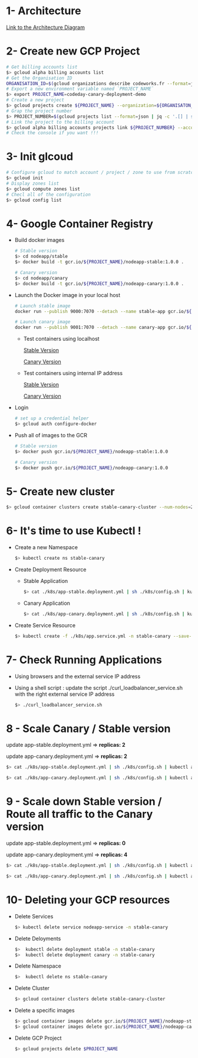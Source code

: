 1- Architecture
===

[Link to the Architecture Diagram](https://app.diagrams.net/#G128JG979SFk0PAHYAi3uj1BWMQYXsDPSt)

2- Create new GCP Project
===

```bash
# Get billing accounts list
$> gcloud alpha billing accounts list
# Get the Organisation ID
ORGANISATION_ID=$(gcloud organizations describe codeworks.fr --format=json | jq '.name' | cut -f 2 -d '/' | sed 's/"//g')
# Export a new environment variable named `PROJECT_NAME`
$> export PROJECT_NAME=codeday-canary-deployment-demo
# Create a new project
$> gcloud projects create ${PROJECT_NAME} --organization=${ORGANISATON_ID}
# Grap the project number
$> PROJECT_NUMBER=$(gcloud projects list --format=json | jq -c '.[] | select(.name == env.PROJECT_NAME) | .projectNumber' | sed 's/"//g')
# Link the project to the billing account
$> gcloud alpha billing accounts projects link ${PROJECT_NUMBER} --account-id=0150EE-171E17-3E357F
# Check the console if you want !!!
```

3- Init glcoud
===

```bash
# Configure gcloud to match account / project / zone to use from scratch
$> gcloud init
# Display zones list
$> gcloud compute zones list
# Checl all of the configuration
$> gcloud config list
```

4- Google Container Registry
===

- Build docker images

    ```bash
    # Stable version
    $> cd nodeapp/stable
    $> docker build -t gcr.io/${PROJECT_NAME}/nodeapp-stable:1.0.0 .

    # Canary version
    $> cd nodeapp/canary
    $> docker build -t gcr.io/${PROJECT_NAME}/nodeapp-canary:1.0.0 .
    ```

- Launch the Docker image in your local host 

    ```bash
    # Launch stable image
    docker run --publish 9000:7070 --detach --name stable-app gcr.io/${PROJECT_NAME}/nodeapp-stable:1.0.0

    # Launch canary image
    docker run --publish 9001:7070 --detach --name canary-app gcr.io/${PROJECT_NAME}/nodeapp-canary:1.0.0
    ```

    - Test containers using localhost

        [Stable Version](localhost:9000)

        [Canary Version](localhost:9001)

    - Test containers using internal IP address

        [Stable Version](STABLE_CONTAINER_IP_ADDRESS:7070)

        [Canary Version](CANARY_CONTAINER_IP_ADDRESS:7070)

- Login

    ```bash
    # set up a credential helper
    $> gcloud auth configure-docker
    ```

- Push all of images to the GCR
    
    ```bash
    # Stable version
    $> docker push gcr.io/${PROJECT_NAME}/nodeapp-stable:1.0.0

    # Canary version
    $> docker push gcr.io/${PROJECT_NAME}/nodeapp-canary:1.0.0
    ```

5- Create new cluster
===

```bash
$> gcloud container clusters create stable-canary-cluster --num-nodes=2
```

6- It's time to use Kubectl !
===

- Create a new Namespace 

    ```bash
    $> kubectl create ns stable-canary
    ```

- Create Deployment Resource  

    * Stable Application

        ```bash
        $> cat ./k8s/app-stable.deployment.yml | sh ./k8s/config.sh | kubectl create --save-config --record -f -
        ```

    * Canary Application

        ```bash
        $> cat ./k8s/app-canary.deployment.yml | sh ./k8s/config.sh | kubectl create --save-config --record -f -
        ```

- Create Service Resource 

    ```bash
    $> kubectl create -f ./k8s/app.service.yml -n stable-canary --save-config --record
    ```

7-  Check Running Applications
=== 

- Using browsers and the external service IP address

- Using a shell script : update the script ./curl_loadbalancer_service.sh with the right external service IP address

    ```bash
    $> ./curl_loadbalancer_service.sh
    ```
8 -  Scale Canary / Stable version
=== 

update app-stable.deployment.yml => **replicas: 2**

update app-canary.deployment.yml => **replicas: 2**

```bash
$> cat ./k8s/app-stable.deployment.yml | sh ./k8s/config.sh | kubectl apply --record -f -

$> cat ./k8s/app-canary.deployment.yml | sh ./k8s/config.sh | kubectl apply --record -f -
```

9 -  Scale down Stable version / Route all traffic to the Canary version
=== 

update app-stable.deployment.yml => **replicas: 0**

update app-canary.deployment.yml => **replicas: 4**

```bash
$> cat ./k8s/app-stable.deployment.yml | sh ./k8s/config.sh | kubectl apply --record -f -

$> cat ./k8s/app-canary.deployment.yml | sh ./k8s/config.sh | kubectl apply --record -f -
```

10- Deleting your GCP resources
===

- Delete Services
    
    ```bash
    $> kubectl delete service nodeapp-service -n stable-canary
    ```

- Delete Deloyments

    ```bash
    $>  kubectl delete deployment stable -n stable-canary
    $>  kubectl delete deployment canary -n stable-canary
    ```

- Delete Namespace

    ```bash
    $>  kubectl delete ns stable-canary
    ```

- Delete Cluster
    
    ```bash
    $> gcloud container clusters delete stable-canary-cluster
    ```

- Delete a specific images

    ```bash
    $> gcloud container images delete gcr.io/${PROJECT_NAME}/nodeapp-stable:1.0.0
    $> gcloud container images delete gcr.io/${PROJECT_NAME}/nodeapp-canary:1.0.0
    ```

- Delete GCP Project

    ```bash
    $> gcloud projects delete $PROJECT_NAME
    ```